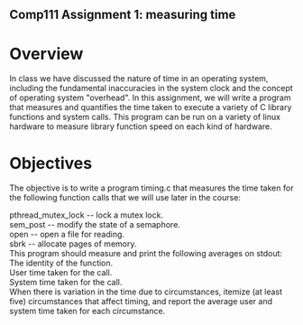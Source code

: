 ## Comp111 Assignment 1: measuring time
# Overview
In class we have discussed the nature of time in an operating system, including the fundamental inaccuracies in the system clock and the concept of operating system "overhead". In this assignment, we will write a program that measures and quantifies the time taken to execute a variety of C library functions and system calls. This program can be run on a variety of linux hardware to measure library function speed on each kind of hardware.  

# Objectives   
The objective is to write a program timing.c that measures the time taken for the following function calls that we will use later in the course:  

pthread_mutex_lock -- lock a mutex lock.  
sem_post -- modify the state of a semaphore.  
open -- open a file for reading.  
sbrk -- allocate pages of memory.  
This program should measure and print the following averages on stdout:  
The identity of the function.  
User time taken for the call.  
System time taken for the call.  
When there is variation in the time due to circumstances, itemize (at least five) circumstances that affect timing, and report the average user and system time taken for each circumstance.  
